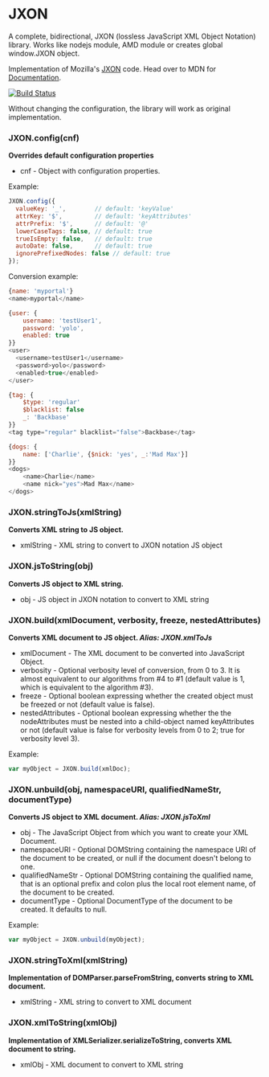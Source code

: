 JXON
====

A complete, bidirectional, JXON (lossless JavaScript XML Object Notation) library. Works like nodejs module, AMD module or creates global window.JXON object.

Implementation of Mozilla's [JXON](https://developer.mozilla.org/en-US/docs/JXON) code. Head over to MDN for [Documentation](https://developer.mozilla.org/en-US/docs/JXON#Usage).

[![Build Status](https://secure.travis-ci.org/tyrasd/jxon.svg)](https://travis-ci.org/tyrasd/jxon)

Without changing the configuration, the library will work as original implementation.

### JXON.config(cnf)
**Overrides default configuration properties**
- cnf - Object with configuration properties.

Example:

```js
JXON.config({
  valueKey: '_',        // default: 'keyValue'
  attrKey: '$',         // default: 'keyAttributes'
  attrPrefix: '$',      // default: '@'
  lowerCaseTags: false, // default: true
  trueIsEmpty: false,   // default: true
  autoDate: false,      // default: true
  ignorePrefixedNodes: false // default: true
});
```

Conversion example:

```js
{name: 'myportal'} 
<name>myportal</name>

{user: {
    username: 'testUser1',
    password: 'yolo',
    enabled: true
}}
<user>
  <username>testUser1</username>
  <password>yolo</password>
  <enabled>true</enabled>
</user>

{tag: {
    $type: 'regular'
    $blacklist: false
    _: 'Backbase'
}}
<tag type="regular" blacklist="false">Backbase</tag>

{dogs: {
    name: ['Charlie', {$nick: 'yes', _:'Mad Max'}]
}}
<dogs>
    <name>Charlie</name>
    <name nick="yes">Mad Max</name>
</dogs>
```

### JXON.stringToJs(xmlString)
**Converts XML string to JS object.**
- xmlString - XML string to convert to JXON notation JS object

### JXON.jsToString(obj)
**Converts JS object to XML string.**
- obj - JS object in JXON notation to convert to XML string

### JXON.build(xmlDocument, verbosity, freeze, nestedAttributes)
**Converts XML document to JS object. _Alias: JXON.xmlToJs_**
- xmlDocument - The XML document to be converted into JavaScript Object.
- verbosity - Optional verbosity level of conversion, from 0 to 3. It is almost equivalent to our algorithms from #4 to #1 (default value is 1, which is equivalent to the algorithm #3).
- freeze - Optional boolean expressing whether the created object must be freezed or not (default value is false).
- nestedAttributes - Optional boolean expressing whether the the nodeAttributes must be nested into a child-object named keyAttributes or not (default value is false for verbosity levels from 0 to 2; true for verbosity level 3).
 
Example:
```js
var myObject = JXON.build(xmlDoc);
```
### JXON.unbuild(obj, namespaceURI, qualifiedNameStr, documentType)
**Converts JS object to XML document. _Alias: JXON.jsToXml_**
- obj - The JavaScript Object from which you want to create your XML Document.
- namespaceURI - Optional DOMString containing the namespace URI of the document to be created, or null if the document doesn't belong to one.
- qualifiedNameStr - Optional DOMString containing the qualified name, that is an optional prefix and colon plus the local root element name, of the document to be created.
- documentType - Optional DocumentType of the document to be created. It defaults to null.
 
Example:
```js
var myObject = JXON.unbuild(myObject);
```

### JXON.stringToXml(xmlString)
**Implementation of DOMParser.parseFromString, converts string to XML document.**
- xmlString - XML string to convert to XML document

### JXON.xmlToString(xmlObj)
**Implementation of XMLSerializer.serializeToString, converts XML document to string.**
- xmlObj - XML document to convert to XML string
